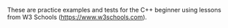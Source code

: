 These are practice examples and tests for the C++ beginner using lessons from W3 Schools (https://www.w3schools.com).
